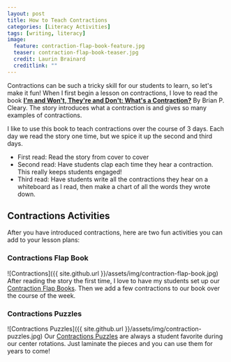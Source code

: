 ```yaml
---
layout: post
title: How to Teach Contractions
categories: [Literacy Activities]
tags: [writing, literacy]
image:
  feature: contraction-flap-book-feature.jpg
  teaser: contraction-flap-book-teaser.jpg
  credit: Laurin Brainard
  creditlink: ""
---
```

Contractions can be such a tricky skill for our students to learn, so let's make it fun! When I first begin a lesson on contractions, I love to read the book [**I'm and Won't, They're and Don't: What's a Contraction?**](https://www.amazon.com/gp/product/0761385045/ref=as_li_tl?ie=UTF8&camp=1789&creative=9325&creativeASIN=0761385045&linkCode=as2&tag=theprimarybra-20&linkId=27111df0cefcd7df4569a46f14b197a1) By Brian P. Cleary. The story introduces what a contraction is and gives so many examples of contractions. 

I like to use this book to teach contractions over the course of 3 days. Each day we read the story one time, but we spice it up the second and third days.
- First read: Read the story from cover to cover
- Second read: Have students clap each time they hear a contraction. This really keeps students engaged!
- Third read: Have students write all the contractions they hear on a whiteboard as I read, then make a chart of all the words they wrote down.

## Contractions Activities
After you have introduced contractions, here are two fun activities you can add to your lesson plans:

### Contractions Flap Book
![Contractions]({{ site.github.url }}/assets/img/contraction-flap-book.jpg)
After reading the story the first time, I love to have my students set up our [Contraction Flap Books](http://bit.ly/2xIWSzB). Then we add a few contractions to our book over the course of the week.

### Contractions Puzzles
![Contractions Puzzles]({{ site.github.url }}/assets/img/contraction-puzzles.jpg)
Our [Contractions Puzzles](http://bit.ly/2Q0dJoT) are always a student favorite during our center rotations. Just laminate the pieces and you can use them for years to come!